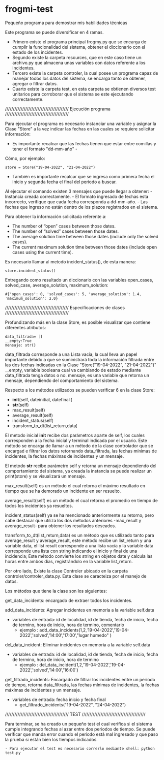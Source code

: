 # frogmi-test
Pequeño programa para demostrar mis habilidades técnicas

Este programa se puede diversificar en 4 ramas.

- Primero existe el programa principal frogmy.py que se encarga de cumplir la funcionalidad del sistema, obtener el diccionario con el estado de los incidentes.
- Segundo existe la carpeta resources, que en este caso tiene un archivo.py que almacena unas variables con datos referente a los incidentes.
- Tercero existe la carpeta controler, la cual posee un programa capaz de manejar todos los datos del sistema, se encarga tanto de obtener, agregar o filtrar datos.
- Cuarto existe la carpeta test, en esta carpeta se obtienen diversos test unitarios para corroborar que el sistema se este ejecutando correctamente.

/////////////////////////////////////////    Ejecución programa /////////////////////////////////////////

Para ejecutar el programa es necesario instanciar una variable y asignar la Clase "Store" a la vez indicar las fechas en las cuales se requiere solicitar información:

- Es importante recalcar que las fechas tienen que estar entre comillas y tener el formato "dd-mm-año" -

Cómo, por ejemplo:

    store = Store("19-04-2022", "21-04-2022")

- También es importante recalcar que se ingresa como primera fecha el inicio y segunda fecha el final del periodo a buscar.

Al ejecutar el comando existen 3 mensajes que puede llegar a obtener:
    - Instancia creada correctamente.
    - El formato ingresado de fechas esta incorrecto, verifique que cada fecha corresponda a dd-mm-año.
    - Las fechas que ingreso no están dentro de los plazos registrados en el sistema.

Para obtener la información solicitada referente a:

- The number of “open” cases between those dates.
- The number of “solved” cases between those dates.
- The average solution time between those dates (include only the solved cases).
- The current maximum solution time between those dates (include open cases using the current time).

Es necesario llamar al metodo incident_status(), de esta manera:

    store.incident_status()

Entregando como resultado un diccionario con las variables open_cases, solved_case, average_solution, maximum_solution:
 

    #{'open_cases': 0, 'solved_cases': 5, 'average_solution': 1.4, 'maximum_solution': 2.0}



/////////////////////////////////////////    Especificaciones de clases /////////////////////////////////////////

Profundizando más en la clase Store, es posible visualizar que contiene diferentes atributos:

    data_filtrada= []
    __empty:True
    mensaje: str()

data_filtrada corresponde a una Lista vacía, la cual lleva un papel importante debido a que se suministrará toda la información filtrada entre las dos fechas indicadas en la Clase "Store("19-04-2022", "21-04-2022")"
__empty, variable booleana cual va cambiando de estado mediante data_filtrada tenga datos o no.
mensaje, es una variable que retorna un mensaje, dependiendo del comportamiento del sistema.


Respecto a los métodos utilizados se pueden verificar 6 en la clase Store:
    
- __init__(self, dateinitial, datefinal )
- __str__(self)
- max_result(self)
- average_result(self)
- incident_status(self)
- transform_to_dt(list_return,data)

El metodo inicial __init__ recibe dos parámetros aparte de self, los cuales corresponden a la fecha inicial y terminal indicada por el usuario. Este método se encarga de llamar a un método de la clase controlador que se encargad e filtrar los datos retornando data_filtrada, las fechas mínimas de incidentes, la fechas máximas de incidentes y un mensaje.

El metodo __str__ recibe parámetro self y retorna un mensaje dependiendo del comportamiento del sistema, ya creada la instancia se puede realizar un print(store) y se visualizará un mensaje.

max_result(self) es un método el cual retorna el máximo resultado en tiempo que se ha demorado un incidente en ser resuelto. 

average_result(self) es un método el cual retorna el promedio en tiempo de todos los incidentes ya resueltos.

incident_status(self) ya se ha mencionado anteriormente su retorno, pero cabe destacar que utiliza los dos métodos anteriores -max_result y average_result- para obtener los resultados deseados.


transform_to_dt(list_return,data) es un método que es utilizado tanto para average_result y average_result, este método recibe un list_return y una variable data, el list result  corresponde a una lista vacía  y la variable data corresponde una lista con string indicando el inicio y final de una 
incidencia; Este método convierte los string en objetos date y calcula las horas  entre ambos días, registrándolo en la variable list_return.


Por otro lado, Existe la clase Controler ubicado en la carpeta controler/controler_data.py. Esta clase se caracteiza por el manejo de datos.

Los métodos que tiene la clase son los siguientes:

get_data_incidents: encargado de extraer todos los incidentes.

add_data_incidents: Agregar incidentes en memoria a la variable self.data
- variables de entrada: id de localidad, id de tienda, fecha de inicio, fecha de termino, hora de inicio, hora de termino, comentario
    - ejemplo : add_data_incidents(1,2,'19-04-2022','19-04-2022','solved','14:00','17:00',"lugar humedo" )

del_data_incident: Eliminar incidentes en memoria a la variable self.data
- variables de entrada: id de localidad, id de tienda, fecha de inicio, fecha de termino, hora de inicio, hora de termino
    - ejemplo : del_data_incident(1,2,'19-04-2022','19-04-2022','solved','14:00','16:00')

get_filtrado_incidents: Encargado de filtrar los incidentes entre un periodo de tiempo, retorna data_filtrada, las fechas mínimas de incidentes, la fechas máximas de incidentes y un mensaje.
- variables de entrada: fecha inicio y fecha final
    - get_filtrado_incidents("19-04-2022", "24-04-2022")

 /////////////////////////////////////////    TEST /////////////////////////////////////////

Para terminar, se ha creado un pequeño test el cual verifica si el sistema cumple integrando fechas al azar entre dos periodos de tiempo. Se puede verificar que manda error cuando el periodo está mal ingresado y que paso la prueba si están bien los tiempos indicados.

    - Para ejecutar el test es necesario correrlo mediante shell: python test.py


